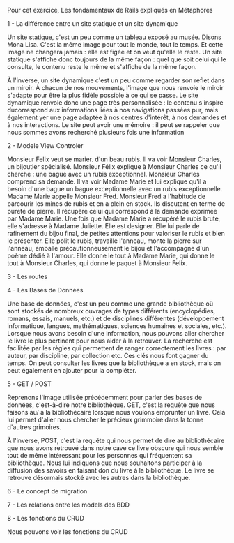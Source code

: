 Pour cet exercice, Les fondamentaux de Rails expliqués en Métaphores


1 - La différence entre un site statique et un site dynamique

Un site statique, c'est un peu comme un tableau exposé au musée. Disons Mona Lisa. C'est la même image pour tout le monde, tout le temps. Et cette image ne changera jamais : elle est figée et on veut qu'elle le reste. Un site statique s'affiche donc toujours de la même façon : quel que soit celui qui le consulte, le contenu reste le même et s'affiche de la même façon.

À l'inverse, un site dynamique c'est un peu comme regarder son reflet dans un miroir. À chacun de nos mouvements, l'image que nous renvoie le miroir s'adapte pour être la plus fidèle possible à ce qui se passe. Le site dynamique renvoie donc une page très personnalisée : le contenu s'inspire ducorrespond aux informations liées à nos navigations passées pur, mais également yer une page adaptée à nos centres d'intérêt, à nos demandes et à nos interactions. Le site peut avoir une mémoire : il peut se rappeler que nous sommes avons recherché plusieurs fois une information


2 - Modele View Controler

Monsieur Felix veut se marier. d'un beau rubis. Il va voir Monsieur Charles, un bijoutier spécialisé. Monsieur Félix explique à Monsieur Charles ce qu'il cherche : une bague avec un rubis exceptionnel. Monsieur Charles comprend sa demande. Il va voir Madame Marie et lui explique qu'il a besoin d'une bague un bague exceptionnelle avec un rubis exceptionnelle. Madame Marie appelle Monsieur Fred. Monsieur Fred a l'habitude de parcourir les mines de rubis et en a plein en stock. Ils discutent en terme de pureté de pierre. Il récupère celui qui correspond à la demande exprimée par Madame Marie. Une fois que Madame Marie a récupéré le rubis brute, elle s'adresse à Madame Juliette. Elle est designer. Elle lui parle de rafinement du bijou final, de petites attentions pour valoriser le rubis et bien le présenter. Elle polit le rubis, travaille l'anneau, monte la pierre sur l'anneau, emballe précautionneusement le bijou et l'accompagne d'un poème dédié à l'amour. Elle donne le tout à Madame Marie, qui donne le tout à Monsieur Charles, qui donne le paquet à Monsieur Felix.

3 - Les routes

4 - Les Bases de Données

Une base de données, c'est un peu comme une grande bibliothèque où sont stockés de nombreux ouvrages de types différents (encyclopédies, romans, essais, manuels, etc.) et de disciplines différentes (développement informatique, langues, mathématiques, sciences humaines et sociales, etc.). Lorsque nous avons besoin d'une information, nous pouvons aller chercher le livre le plus pertinent pour nous aider à la retrouver. La recherche est facilitée par les règles qui permettent de ranger correctement les livres : par auteur, par discipline, par collection etc. Ces clés nous font gagner du temps. On peut consulter les livres que la bibliothèque a en stock, mais on peut également en ajouter pour la compléter.  

5 - GET / POST

Reprenons l'image utilisée précédemment pour parler des bases de données, c'est-à-dire notre bibliothèque. GET, c'est la requête que nous faisons au/ à la bibliothécaire lorsque nous voulons emprunter un livre. Cela lui permet d'aller nous chercher le précieux grimmoire dans la tonne d'autres grimoires. 

À l'inverse, POST, c'est la requête qui nous permet de dire au bibliothécaire que nous avons retrouvé dans notre cave ce livre obscure qui nous semble tout de même intéressant pour les personnes qui fréquentent sa bibliothèque. Nous lui indiquons que nous souhaitons participer à la diffusion des savoirs en faisant don du livre à la bibliothèque. Le livre se retrouve désormais stocké avec les autres dans la bibliothèque. 

6 - Le concept de migration



7 - Les relations entre les models des BDD



8 - Les fonctions du CRUD

Nous pouvons voir les fonctions du CRUD